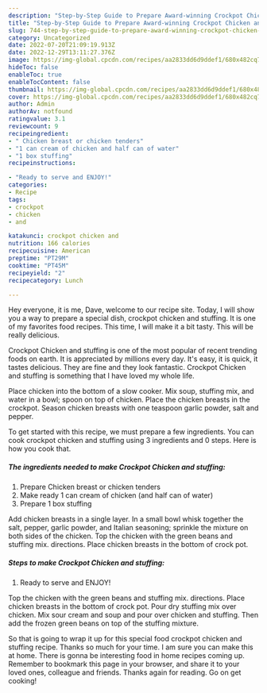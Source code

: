 ```yaml
---
description: "Step-by-Step Guide to Prepare Award-winning Crockpot Chicken and stuffing"
title: "Step-by-Step Guide to Prepare Award-winning Crockpot Chicken and stuffing"
slug: 744-step-by-step-guide-to-prepare-award-winning-crockpot-chicken-and-stuffing
category: Uncategorized
date: 2022-07-20T21:09:19.913Z
date: 2022-12-29T13:11:27.376Z
image: https://img-global.cpcdn.com/recipes/aa2833dd6d9ddef1/680x482cq70/crockpot-chicken-and-stuffing-recipe-main-photo.jpg
hideToc: false
enableToc: true
enableTocContent: false
thumbnail: https://img-global.cpcdn.com/recipes/aa2833dd6d9ddef1/680x482cq70/crockpot-chicken-and-stuffing-recipe-main-photo.jpg
cover: https://img-global.cpcdn.com/recipes/aa2833dd6d9ddef1/680x482cq70/crockpot-chicken-and-stuffing-recipe-main-photo.jpg
author: Admin
authorAv: notfound
ratingvalue: 3.1
reviewcount: 9
recipeingredient:
- " Chicken breast or chicken tenders"
- "1 can cream of chicken and half can of water"
- "1 box stuffing"
recipeinstructions:

- "Ready to serve and ENJOY!"
categories:
- Recipe
tags:
- crockpot
- chicken
- and

katakunci: crockpot chicken and 
nutrition: 166 calories
recipecuisine: American
preptime: "PT29M"
cooktime: "PT45M"
recipeyield: "2"
recipecategory: Lunch

---
```



Hey everyone, it is me, Dave, welcome to our recipe site. Today, I will show you a way to prepare a special dish, crockpot chicken and stuffing. It is one of my favorites food recipes. This time, I will make it a bit tasty. This will be really delicious.

Crockpot Chicken and stuffing is one of the most popular of recent trending foods on earth. It is appreciated by millions every day. It's easy, it is quick, it tastes delicious. They are fine and they look fantastic. Crockpot Chicken and stuffing is something that I have loved my whole life.

Place chicken into the bottom of a slow cooker. Mix soup, stuffing mix, and water in a bowl; spoon on top of chicken. Place the chicken breasts in the crockpot. Season chicken breasts with one teaspoon garlic powder, salt and pepper.


To get started with this recipe, we must prepare a few ingredients. You can cook crockpot chicken and stuffing using 3 ingredients and 0 steps. Here is how you cook that.

<!--inarticleads1-->

##### The ingredients needed to make Crockpot Chicken and stuffing:

1. Prepare  Chicken breast or chicken tenders
1. Make ready 1 can cream of chicken (and half can of water)
1. Prepare 1 box stuffing


Add chicken breasts in a single layer. In a small bowl whisk together the salt, pepper, garlic powder, and Italian seasoning; sprinkle the mixture on both sides of the chicken. Top the chicken with the green beans and stuffing mix. directions. Place chicken breasts in the bottom of crock pot. 

<!--inarticleads2-->

##### Steps to make Crockpot Chicken and stuffing:


1. Ready to serve and ENJOY!

Top the chicken with the green beans and stuffing mix. directions. Place chicken breasts in the bottom of crock pot. Pour dry stuffing mix over chicken. Mix sour cream and soup and pour over chicken and stuffing. Then add the frozen green beans on top of the stuffing mixture. 

So that is going to wrap it up for this special food crockpot chicken and stuffing recipe. Thanks so much for your time. I am sure you can make this at home. There is gonna be interesting food in home recipes coming up. Remember to bookmark this page in your browser, and share it to your loved ones, colleague and friends. Thanks again for reading. Go on get cooking!
